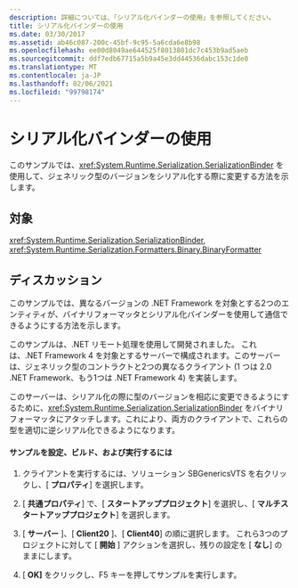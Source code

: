 ```yaml
---
description: 詳細については、「シリアル化バインダーの使用」を参照してください。
title: シリアル化バインダーの使用
ms.date: 03/30/2017
ms.assetid: ab46c087-200c-45bf-9c95-5a6cda6e8b98
ms.openlocfilehash: ee00d8049ae644525f8013801dc7c453b9ad5aeb
ms.sourcegitcommit: ddf7edb67715a5b9a45e3dd44536dabc153c1de0
ms.translationtype: MT
ms.contentlocale: ja-JP
ms.lasthandoff: 02/06/2021
ms.locfileid: "99798174"
---
```

# <a name="usage-of-serialization-binder"></a>シリアル化バインダーの使用

このサンプルでは、<xref:System.Runtime.Serialization.SerializationBinder> を使用して、ジェネリック型のバージョンをシリアル化する際に変更する方法を示します。  
  
## <a name="demonstrates"></a>対象  

 <xref:System.Runtime.Serialization.SerializationBinder>, <xref:System.Runtime.Serialization.Formatters.Binary.BinaryFormatter>  
  
## <a name="discussion"></a>ディスカッション  

 このサンプルでは、異なるバージョンの .NET Framework を対象とする2つのエンティティが、バイナリフォーマッタとシリアル化バインダーを使用して通信できるようにする方法を示します。  
  
このサンプルは、.NET リモート処理を使用して開発されました。 これは、.NET Framework 4 を対象とするサーバーで構成されます。このサーバーは、ジェネリック型のコントラクトと2つの異なるクライアント (1 つは 2.0 .NET Framework、もう1つは .NET Framework 4) を実装します。  
  
 このサーバーは、シリアル化の際に型のバージョンを相応に変更できるようにするために、<xref:System.Runtime.Serialization.SerializationBinder> をバイナリ フォーマッタにアタッチします。これにより、両方のクライアントで、これらの型を適切に逆シリアル化できるようになります。  
  
#### <a name="to-set-up-build-and-run-the-sample"></a>サンプルを設定、ビルド、および実行するには  
  
1. クライアントを実行するには、ソリューション SBGenericsVTS を右クリックし、[ **プロパティ**] を選択します。  
  
2. [ **共通プロパティ**] で、[ **スタートアッププロジェクト**] を選択し、[ **マルチスタートアッププロジェクト**] を選択します。  
  
3. [ **サーバー** ]、[ **Client20** ]、[ **Client40**] の順に選択します。 これら3つのプロジェクトに対して [ **開始** ] アクションを選択し、残りの設定を [ **なし**] のままにします。  
  
4. [ **OK]** をクリックし、F5 キーを押してサンプルを実行します。
